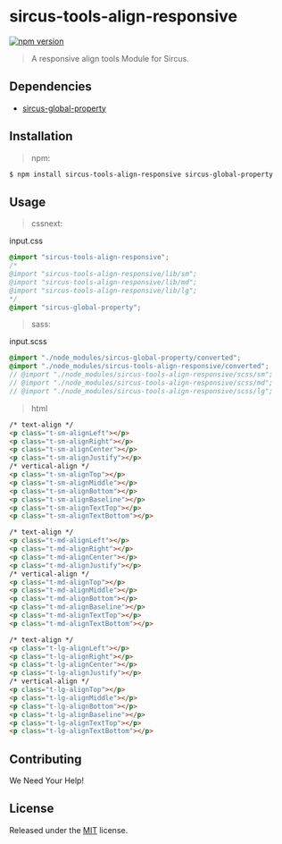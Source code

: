 # sircus-tools-align-responsive

[![npm version](https://img.shields.io/npm/v/sircus-tools-align-responsive.svg?style=flat)](https://www.npmjs.com/package/sircus-tools-align-responsive)

> A responsive align tools Module for Sircus.

## Dependencies
- [sircus-global-property](https://github.com/sircus/global-property)


## Installation

> npm:

```bash
$ npm install sircus-tools-align-responsive sircus-global-property
```

## Usage

> cssnext:

input.css
```css
@import "sircus-tools-align-responsive";
/*
@import "sircus-tools-align-responsive/lib/sm";
@import "sircus-tools-align-responsive/lib/md";
@import "sircus-tools-align-responsive/lib/lg";
*/
@import "sircus-global-property";
```

> sass:

input.scss
```scss
@import "./node_modules/sircus-global-property/converted";
@import "./node_modules/sircus-tools-align-responsive/converted";
// @import "./node_modules/sircus-tools-align-responsive/scss/sm";
// @import "./node_modules/sircus-tools-align-responsive/scss/md";
// @import "./node_modules/sircus-tools-align-responsive/scss/lg";
```


> html

```html
/* text-align */
<p class="t-sm-alignLeft"></p>
<p class="t-sm-alignRight"></p>
<p class="t-sm-alignCenter"></p>
<p class="t-sm-alignJustify"></p>
/* vertical-align */
<p class="t-sm-alignTop"></p>
<p class="t-sm-alignMiddle"></p>
<p class="t-sm-alignBottom"></p>
<p class="t-sm-alignBaseline"></p>
<p class="t-sm-alignTextTop"></p>
<p class="t-sm-alignTextBottom"></p>

/* text-align */
<p class="t-md-alignLeft"></p>
<p class="t-md-alignRight"></p>
<p class="t-md-alignCenter"></p>
<p class="t-md-alignJustify"></p>
/* vertical-align */
<p class="t-md-alignTop"></p>
<p class="t-md-alignMiddle"></p>
<p class="t-md-alignBottom"></p>
<p class="t-md-alignBaseline"></p>
<p class="t-md-alignTextTop"></p>
<p class="t-md-alignTextBottom"></p>

/* text-align */
<p class="t-lg-alignLeft"></p>
<p class="t-lg-alignRight"></p>
<p class="t-lg-alignCenter"></p>
<p class="t-lg-alignJustify"></p>
/* vertical-align */
<p class="t-lg-alignTop"></p>
<p class="t-lg-alignMiddle"></p>
<p class="t-lg-alignBottom"></p>
<p class="t-lg-alignBaseline"></p>
<p class="t-lg-alignTextTop"></p>
<p class="t-lg-alignTextBottom"></p>
```


## Contributing

We Need Your Help!


## License
Released under the [MIT](https://github.com/sircus/license/blob/master/LICENSE) license.
